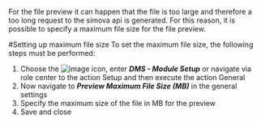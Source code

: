 

For the file preview it can happen that the file is too large and therefore a too long request to the simova api is generated.
For this reason, it is possible to specify a maximum file size for the file preview.

#Setting up maximum file size
To set the maximum file size, the following steps must be performed:
1. Choose the ![image](/Setting-up-DMS-by-Simova/search_small.png) icon, enter ***DMS - Module Setup*** or navigate via role center to the action Setup and then execute the action General
2. Now navigate to ***Preview Maximum File Size (MB)*** in the general settings
3. Specify the maximum size of the file in MB for the preview
4. Save and close